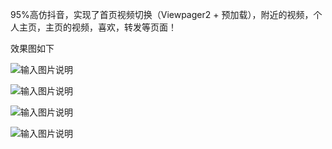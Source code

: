 95%高仿抖音，实现了首页视频切换（Viewpager2 + 预加载），附近的视频，个人主页，主页的视频，喜欢，转发等页面！

效果图如下

![输入图片说明](https://images.gitee.com/uploads/images/2020/0801/091709_5603d57d_941277.jpeg "Screenshot_2020-08-01-08-43-28-351_top.yokey.douy.jpg")

![输入图片说明](https://images.gitee.com/uploads/images/2020/0801/091721_efce5c60_941277.jpeg "Screenshot_2020-08-01-08-43-31-067_top.yokey.douy.jpg")

![输入图片说明](https://images.gitee.com/uploads/images/2020/0801/091734_60547d07_941277.jpeg "Screenshot_2020-08-01-08-43-36-740_top.yokey.douy.jpg")

![输入图片说明](https://images.gitee.com/uploads/images/2020/0801/091745_64207e3f_941277.jpeg "Screenshot_2020-08-01-08-43-40-333_top.yokey.douy.jpg")